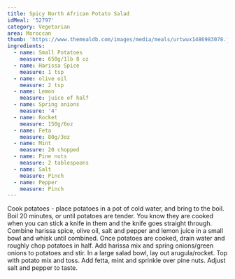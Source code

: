 ```yaml
---
title: Spicy North African Potato Salad
idMeal: '52797'
category: Vegetarian
area: Moroccan
thumb: 'https://www.themealdb.com/images/media/meals/urtwux1486983078.jpg'
ingredients:
  - name: Small Potatoes
    measure: 650g/1lb 8 oz
  - name: Harissa Spice
    measure: 1 tsp
  - name: olive oil
    measure: 2 tsp
  - name: Lemon
    measure: juice of half
  - name: Spring onions
    measure: '4'
  - name: Rocket
    measure: 150g/6oz
  - name: Feta
    measure: 80g/3oz
  - name: Mint
    measure: 20 chopped
  - name: Pine nuts
    measure: 2 tablespoons
  - name: Salt
    measure: Pinch
  - name: Pepper
    measure: Pinch
---
```

Cook potatoes - place potatoes in a pot of cold water, and bring to the boil. Boil 20 minutes, or until potatoes are tender. You know they are cooked when you can stick a knife in them and the knife goes straight through.
Combine harissa spice, olive oil, salt and pepper and lemon juice in a small bowl and whisk until combined.
Once potatoes are cooked, drain water and roughly chop potatoes in half.
Add harissa mix and spring onions/green onions to potatoes and stir.
In a large salad bowl, lay out arugula/rocket.
Top with potato mix and toss.
Add fetta, mint and sprinkle over pine nuts.
Adjust salt and pepper to taste.
